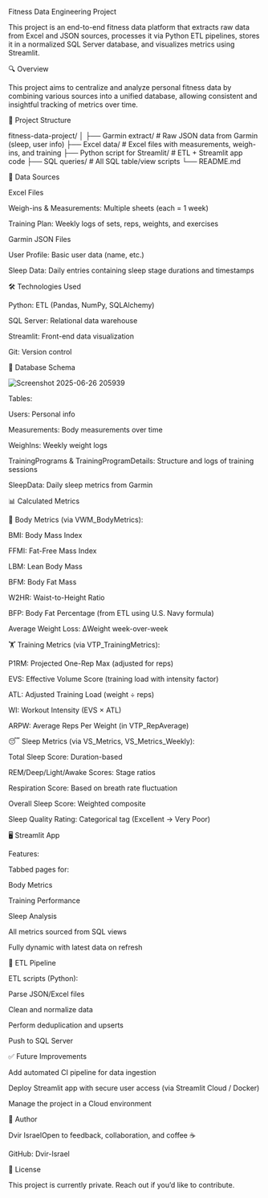 Fitness Data Engineering Project

This project is an end-to-end fitness data platform that extracts raw data from Excel and JSON sources, processes it via Python ETL pipelines, stores it in a normalized SQL Server database, and visualizes metrics using Streamlit.

🔍 Overview

This project aims to centralize and analyze personal fitness data by combining various sources into a unified database, allowing consistent and insightful tracking of metrics over time.

📁 Project Structure

fitness-data-project/
│
├── Garmin extract/               # Raw JSON data from Garmin (sleep, user info)
├── Excel data/                   # Excel files with measurements, weigh-ins, and training
├── Python script for Streamlit/  # ETL + Streamlit app code
├── SQL queries/                  # All SQL table/view scripts
└── README.md

💾 Data Sources

Excel Files

Weigh-ins & Measurements: Multiple sheets (each = 1 week)

Training Plan: Weekly logs of sets, reps, weights, and exercises

Garmin JSON Files

User Profile: Basic user data (name, etc.)

Sleep Data: Daily entries containing sleep stage durations and timestamps

🛠️ Technologies Used

Python: ETL (Pandas, NumPy, SQLAlchemy)

SQL Server: Relational data warehouse

Streamlit: Front-end data visualization

Git: Version control

🧱 Database Schema

![Screenshot 2025-06-26 205939](https://github.com/user-attachments/assets/ab370cd0-1809-4211-9f43-29182aa163e9)



Tables:

Users: Personal info

Measurements: Body measurements over time

WeighIns: Weekly weight logs

TrainingPrograms & TrainingProgramDetails: Structure and logs of training sessions

SleepData: Daily sleep metrics from Garmin

📊 Calculated Metrics

📏 Body Metrics (via VWM_BodyMetrics):

BMI: Body Mass Index

FFMI: Fat-Free Mass Index

LBM: Lean Body Mass

BFM: Body Fat Mass

W2HR: Waist-to-Height Ratio

BFP: Body Fat Percentage (from ETL using U.S. Navy formula)

Average Weight Loss: ΔWeight week-over-week

🏋️ Training Metrics (via VTP_TrainingMetrics):

P1RM: Projected One-Rep Max (adjusted for reps)

EVS: Effective Volume Score (training load with intensity factor)

ATL: Adjusted Training Load (weight ÷ reps)

WI: Workout Intensity (EVS × ATL)

ARPW: Average Reps Per Weight (in VTP_RepAverage)

😴 Sleep Metrics (via VS_Metrics, VS_Metrics_Weekly):

Total Sleep Score: Duration-based

REM/Deep/Light/Awake Scores: Stage ratios

Respiration Score: Based on breath rate fluctuation

Overall Sleep Score: Weighted composite

Sleep Quality Rating: Categorical tag (Excellent → Very Poor)

🖥️ Streamlit App

Features:

Tabbed pages for:

Body Metrics

Training Performance

Sleep Analysis

All metrics sourced from SQL views

Fully dynamic with latest data on refresh

🔄 ETL Pipeline

ETL scripts (Python):

Parse JSON/Excel files

Clean and normalize data

Perform deduplication and upserts

Push to SQL Server

✅ Future Improvements

Add automated CI pipeline for data ingestion

Deploy Streamlit app with secure user access (via Streamlit Cloud / Docker)

Manage the project in a Cloud environment

🧠 Author

Dvir IsraelOpen to feedback, collaboration, and coffee ☕

GitHub: Dvir-Israel

📜 License

This project is currently private. Reach out if you’d like to contribute.

